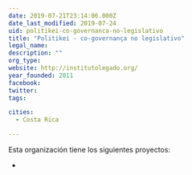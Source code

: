 ```yaml
---
date: 2019-07-21T23:14:06.000Z
date_last_modified: 2019-07-24
uid: politikei-co-governanca-no-legislativo
title: "Politikei - co-governança no legislativo"
legal_name: 
description: ""
org_type: 
website: http://institutolegado.org/
year_founded: 2011
facebook: 
twitter: 
tags:

cities: 
  - Costa Rica

---
```


Esta organización tiene los siguientes proyectos:

- [](/i/politikei-co-governanca-no-legislativo.html)

